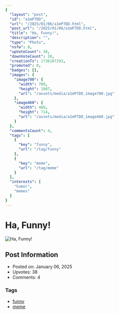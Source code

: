 ```yaml
---
{
  "layout": "post",
  "id": "a1mP7DD",
  "url": "/2025/01/06/a1mP7DD.html",
  "post_url": "/2025/01/06/a1mP7DD.html",
  "title": "Ha, Funny!",
  "description": "",
  "type": "Photo",
  "nsfw": 0,
  "upVoteCount": 38,
  "downVoteCount": 20,
  "creationTs": 1736107293,
  "promoted": 0,
  "badges": [],
  "images": {
    "image700": {
      "width": 700,
      "height": 1087,
      "url": "/assets/media/a1mP7DD_image700.jpg"
    },
    "image460": {
      "width": 460,
      "height": 714,
      "url": "/assets/media/a1mP7DD_image460.jpg"
    }
  },
  "commentsCount": 4,
  "tags": [
    {
      "key": "funny",
      "url": "/tag/funny"
    },
    {
      "key": "meme",
      "url": "/tag/meme"
    }
  ],
  "interests": [
    "humor",
    "memes"
  ]
}
---
```


# Ha, Funny!

![Ha, Funny!](/assets/media/a1mP7DD_image700.jpg)

## Post Information

- Posted on: January 06, 2025
- Upvotes: 38
- Comments: 4

### Tags

- [funny](/tag/funny)
- [meme](/tag/meme)
